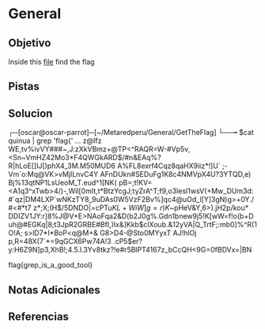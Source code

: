 # General
## Objetivo
Inside this [file](https://drive.google.com/file/d/1HpgZluYnta1YEmYLaWGG6C5evIay9Upv/view?usp=sharing) find the flag
## Pistas
## Solucion

┌─[oscar@oscar-parrot]─[~/Metaredperu/General/GetTheFlag]
└──╼ $cat quinua | grep 'flag{'
...
z@Ifz  WE,tv%ivVY###~,J:zXkVBmz+@TP<^RAQR=W-#Vp5v,<Sn~VmHZ42Mo3*F4QWGkARD$/#n&EAq%?R|hLoE[]IJ[)phX4_3M.M50MUD6 A%FL8exrf4Cqz8qaHX9iiz*!]U`	;-Vm`o:Mq@VK>vMjILnvC4Y AFnDUkn#SEDuFg1K8c4NMVpX4U?3YTQD,e) Bj%13qtNP1LsUeoM_T.eud^1[NK(	pB=;t!KV=<A1q3^xTwb>4/)-,Wil[0mIt,t*BtzYcgJ;tyZrA^T;f9,o3Iesl1wsV(+Mw_DUm3d:#`qz|DM4LXP`wNKzTY8_9uDAs0W5VzF2Bv%]qc4@uOd_l[Y]3gN)g>+0Y./#<#*t7	z*;X;(H$/5DNDO|=cPTu$KL+WiW]g=r)K%+q8Nx+*Lxy4~@gv-_6QC#i>7eE.5j$~pHeV&Y,6>).jH2p/kou* DDIZV1JY:r]8%J@V+E>NAoFqa2&D(b2J0g%.Gdn1bnew9j5!K[wW=f!o(b+Duh@#EGKq|8;t3JpR2GRBE#BfI,)Ix&]Kkb$clXoub.&12yVA|Q_TrtF;:mb0]%^R(1O!A; s>lD7*I*BoP<q@M+&	G8>D4-@Sto0MYyxT	AJ!hlOj p,R=48X(7`*=9qGCX6Pw74A!3	.cP5$er?y:H6Z9N]p3,XhB!;4.5.l.3Yv8tkz?!e#r5BlPT4167z_bCcQH<9G=0fBDVx=|BN 


flag{grep_is_a_good_tool}


## Notas Adicionales
## Referencias